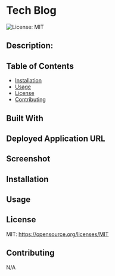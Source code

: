 # Tech Blog

![License: MIT](https://img.shields.io/badge/License-MIT-yellow.svg)

## Description:

## Table of Contents
* [Installation](#installation)
* [Usage](#usage)
* [License](#license)
* [Contributing](#contributing)

## Built With

## Deployed Application URL

## Screenshot


## Installation

## Usage

## License
MIT:  https://opensource.org/licenses/MIT

## Contributing
N/A

